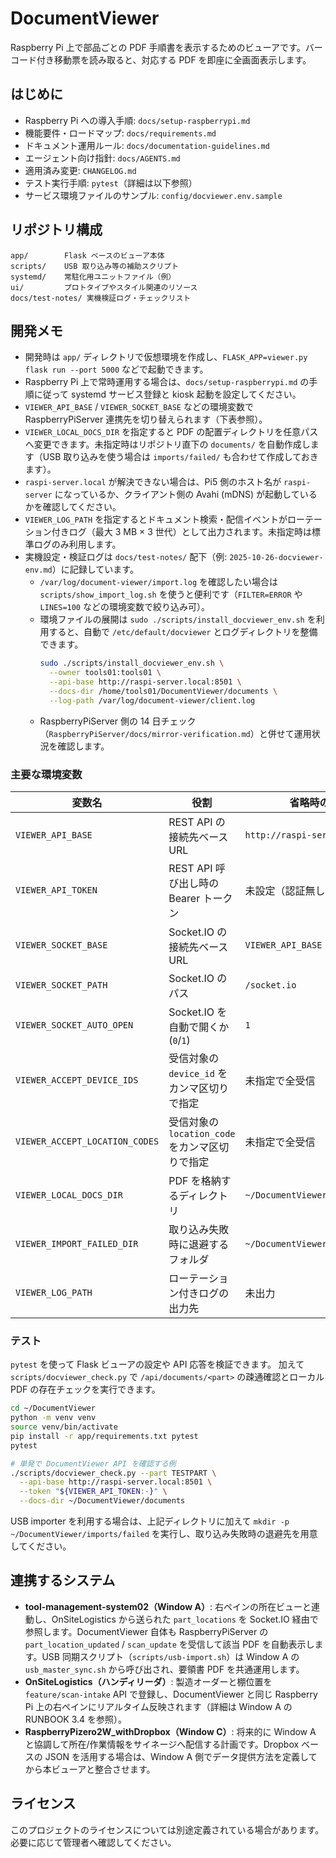 # DocumentViewer

Raspberry Pi 上で部品ごとの PDF 手順書を表示するためのビューアです。バーコード付き移動票を読み取ると、対応する PDF を即座に全画面表示します。

## はじめに
- Raspberry Pi への導入手順: `docs/setup-raspberrypi.md`
- 機能要件・ロードマップ: `docs/requirements.md`
- ドキュメント運用ルール: `docs/documentation-guidelines.md`
- エージェント向け指針: `docs/AGENTS.md`
- 適用済み変更: `CHANGELOG.md`
- テスト実行手順: `pytest`（詳細は以下参照）
- サービス環境ファイルのサンプル: `config/docviewer.env.sample`

## リポジトリ構成
```
app/        Flask ベースのビューア本体
scripts/    USB 取り込み等の補助スクリプト
systemd/    常駐化用ユニットファイル（例）
ui/         プロトタイプやスタイル関連のリソース
docs/test-notes/ 実機検証ログ・チェックリスト
```

## 開発メモ
- 開発時は `app/` ディレクトリで仮想環境を作成し、`FLASK_APP=viewer.py flask run --port 5000` などで起動できます。
- Raspberry Pi 上で常時運用する場合は、`docs/setup-raspberrypi.md` の手順に従って systemd サービス登録と kiosk 起動を設定してください。
- `VIEWER_API_BASE` / `VIEWER_SOCKET_BASE` などの環境変数で RaspberryPiServer 連携先を切り替えられます（下表参照）。
- `VIEWER_LOCAL_DOCS_DIR` を指定すると PDF の配置ディレクトリを任意パスへ変更できます。未指定時はリポジトリ直下の `documents/` を自動作成します（USB 取り込みを使う場合は `imports/failed/` も合わせて作成しておきます）。
- `raspi-server.local` が解決できない場合は、Pi5 側のホスト名が `raspi-server` になっているか、クライアント側の Avahi (mDNS) が起動しているかを確認してください。
- `VIEWER_LOG_PATH` を指定するとドキュメント検索・配信イベントがローテーション付きログ（最大 3 MB × 3 世代）として出力されます。未指定時は標準ログのみ利用します。
- 実機設定・検証ログは `docs/test-notes/` 配下（例: `2025-10-26-docviewer-env.md`）に記録しています。
  - `/var/log/document-viewer/import.log` を確認したい場合は `scripts/show_import_log.sh` を使うと便利です（`FILTER=ERROR` や `LINES=100` などの環境変数で絞り込み可）。
  - 環境ファイルの展開は `sudo ./scripts/install_docviewer_env.sh` を利用すると、自動で `/etc/default/docviewer` とログディレクトリを整備できます。
    ```bash
    sudo ./scripts/install_docviewer_env.sh \
      --owner tools01:tools01 \
      --api-base http://raspi-server.local:8501 \
      --docs-dir /home/tools01/DocumentViewer/documents \
      --log-path /var/log/document-viewer/client.log
    ```
  - RaspberryPiServer 側の 14 日チェック（`RaspberryPiServer/docs/mirror-verification.md`）と併せて運用状況を確認します。

### 主要な環境変数

| 変数名 | 役割 | 省略時の既定値 |
| --- | --- | --- |
| `VIEWER_API_BASE` | REST API の接続先ベース URL | `http://raspi-server.local:8501` |
| `VIEWER_API_TOKEN` | REST API 呼び出し時の Bearer トークン | 未設定（認証無し） |
| `VIEWER_SOCKET_BASE` | Socket.IO の接続先ベース URL | `VIEWER_API_BASE` |
| `VIEWER_SOCKET_PATH` | Socket.IO のパス | `/socket.io` |
| `VIEWER_SOCKET_AUTO_OPEN` | Socket.IO を自動で開くか (`0`/`1`) | `1` |
| `VIEWER_ACCEPT_DEVICE_IDS` | 受信対象の `device_id` をカンマ区切りで指定 | 未指定で全受信 |
| `VIEWER_ACCEPT_LOCATION_CODES` | 受信対象の `location_code` をカンマ区切りで指定 | 未指定で全受信 |
| `VIEWER_LOCAL_DOCS_DIR` | PDF を格納するディレクトリ | `~/DocumentViewer/documents` |
| `VIEWER_IMPORT_FAILED_DIR` | 取り込み失敗時に退避するフォルダ | `~/DocumentViewer/imports/failed` |
| `VIEWER_LOG_PATH` | ローテーション付きログの出力先 | 未出力 |

### テスト

`pytest` を使って Flask ビューアの設定や API 応答を検証できます。
加えて `scripts/docviewer_check.py` で `/api/documents/<part>` の疎通確認とローカル PDF の存在チェックを実行できます。

```bash
cd ~/DocumentViewer
python -m venv venv
source venv/bin/activate
pip install -r app/requirements.txt pytest
pytest

# 単発で DocumentViewer API を確認する例
./scripts/docviewer_check.py --part TESTPART \
  --api-base http://raspi-server.local:8501 \
  --token "${VIEWER_API_TOKEN:-}" \
  --docs-dir ~/DocumentViewer/documents
```

USB importer を利用する場合は、上記ディレクトリに加えて `mkdir -p ~/DocumentViewer/imports/failed`
を実行し、取り込み失敗時の退避先を用意してください。

## 連携するシステム
- **tool-management-system02（Window A）**: 右ペインの所在ビューと連動し、OnSiteLogistics から送られた `part_locations` を Socket.IO 経由で参照します。DocumentViewer 自体も RaspberryPiServer の `part_location_updated` / `scan_update` を受信して該当 PDF を自動表示します。USB 同期スクリプト（`scripts/usb-import.sh`）は Window A の `usb_master_sync.sh` から呼び出され、要領書 PDF を共通運用します。
- **OnSiteLogistics（ハンディリーダ）**: 製造オーダーと棚位置を `feature/scan-intake` API で登録し、DocumentViewer と同じ Raspberry Pi 上の右ペインにリアルタイム反映されます（詳細は Window A の RUNBOOK 3.4 を参照）。
- **RaspberryPizero2W_withDropbox（Window C）**: 将来的に Window A と協調して所在/作業情報をサイネージへ配信する計画です。Dropbox ベースの JSON を活用する場合は、Window A 側でデータ提供方法を定義してから本ビューアと整合させます。

## ライセンス
このプロジェクトのライセンスについては別途定義されている場合があります。必要に応じて管理者へ確認してください。
